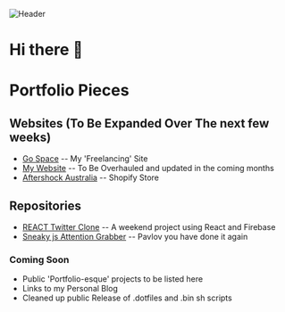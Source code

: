 ![Header](https://media.giphy.com/media/FqdGGgugkC4Xm/giphy.gif)
# Hi there 👋


# Portfolio Pieces

## Websites (To Be Expanded Over The next few weeks)
- [Go Space](https://gospace.com.au) -- My 'Freelancing' Site
- [My Website](http://www.hamish-fleming.com)  -- To Be Overhauled and updated in the coming months
- [Aftershock Australia](https://rts.aftershockpc.com.au) -- Shopify Store

## Repositories
- [REACT Twitter Clone](https://github.com/HamishFleming/Twitter-Clone-Portfolio-Piece)  -- A weekend project using React and Firebase
- [Sneaky js Attention Grabber](https://github.com/HamishFleming/Second-Favourite-Icon) -- Pavlov you  have done it again 


### Coming Soon
- Public 'Portfolio-esque' projects to be listed here
- Links to my Personal Blog
- Cleaned up public Release of .dotfiles and .bin sh scripts






<!--
**HamishFleming/HamishFleming** is a ✨ _special_ ✨ repository because its `README.md` (this file) appears on your GitHub profile.

Here are some ideas to get you started:

- 🔭 I’m currently working on ...
- 🌱 I’m currently learning ...
- 👯 I’m looking to collaborate on ...
- 🤔 I’m looking for help with ...
- 💬 Ask me about ...
- 📫 How to reach me: ...
- 😄 Pronouns: ...
- ⚡ Fun fact: ...
-->
